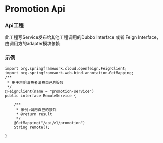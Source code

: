 # Promotion Api

### Api工程
此工程写Service发布给其他工程调用的Dubbo Interface 或者 Feign Interface，由调用方的adapter模块依赖

### 示例
```
import org.springframework.cloud.openfeign.FeignClient;
import org.springframework.web.bind.annotation.GetMapping;
/**
 * 用于声明消费者消费自己的服务
 */
@FeignClient(name = "promotion-service")
public interface RemoteService {

    /**
     * 示例:调用自己的接口
     * @return result
     */
    @GetMapping("/api/v1/promotion")
    String remote();

}
```